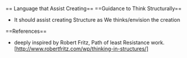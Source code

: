 
== Language that Assist Creating==
==Guidance to Think Structurally==
* It should assist creating Structure as We thinks/envision the creation

==References==
* deeply inspired by Robert Fritz, Path of least Resistance work. [http://www.robertfritz.com/wp/thinking-in-structures/]

